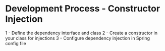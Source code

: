 # Development Process - Constructor Injection

1 - Define the dependency interface and class
2 - Create a constructor in your class for injections
3 - Configure dependency injection in Spring config file